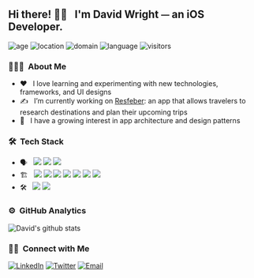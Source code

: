 ## Hi there! 👋🏼 &nbsp; I'm David Wright ⏤ an iOS Developer.

![age](https://img.shields.io/badge/age-31-brightgreen)
![location](https://img.shields.io/badge/location-usa-red)
![domain](https://img.shields.io/badge/domain-iOS_SDK-yellow)
![language](https://img.shields.io/badge/language-swift-fa7443)
![visitors](https://windard-visitor-badge.glitch.me/badge?page_id=windard.github.profile)


<h3> 👨🏻‍💻 &nbsp;About Me </h3>

- ❤️ &nbsp; I love learning and experimenting with new technologies, frameworks, and UI designs
- ✍️ &nbsp; I’m currently working on [Resfeber](https://github.com/Lambda-School-Labs/LabsPT13-Resfeber-A-IOS): an app that allows travelers to research destinations and plan their upcoming trips
- 🌱 &nbsp; I have a growing interest in app architecture and design patterns


<h3> 🛠 &nbsp;Tech Stack</h3>

- 🗣 &nbsp;
  <a href="https://swift.org"><img src="https://img.shields.io/badge/-Swift-333333?style=flat&logo=swift"/></a>
  <a href="https://developer.apple.com/library/archive/documentation/Cocoa/Conceptual/ProgrammingWithObjectiveC/Introduction/Introduction.html"><img src="https://img.shields.io/badge/-Objective--C-333333?style=flat&logo=c++"/></a>
  <a href="https://www.python.org"><img src="https://img.shields.io/badge/-Python-333333?style=flat&logo=python&logoColor=yellow"/></a>
- 🏗 &nbsp;
  <a href="https://developer.apple.com/documentation/uikit"><img src="https://img.shields.io/badge/-UIKit-333333?style=flat"/></a>
  <a href="https://developer.apple.com/documentation/coredata"><img src="https://img.shields.io/badge/-Core_Data-333333?style=flat"/></a>
  <a href="https://developer.apple.com/documentation/coregraphics"><img src="https://img.shields.io/badge/-Core_Graphics-333333?style=flat"/></a>
  <a href="https://developer.apple.com/documentation/mapkit"><img src="https://img.shields.io/badge/-MapKit-333333?style=flat"/></a>
  <a href="https://developer.apple.com/documentation/foundation/urlsession"><img src="https://img.shields.io/badge/-URLSession-333333?style=flat"/></a>
  <a href="https://developer.apple.com/documentation/DISPATCH"><img src="https://img.shields.io/badge/-Grand_Central_Dispatch-333333?style=flat"/></a>
  <a href="https://developer.apple.com/documentation/avfoundation"><img src="https://img.shields.io/badge/-AVFoundation-333333?style=flat"/></a>
- 🛠 &nbsp;
  <a href="https://developer.apple.com/xcode/"><img src="https://img.shields.io/badge/-Xcode-333333?style=flat&logo=xcode"/></a>
  <a href="https://code.visualstudio.com"><img src="https://img.shields.io/badge/-Visual%20Studio%20Code-333333?style=flat&logo=visual-studio-code&logoColor=007ACC"/></a>


<h3> ⚙️ &nbsp;GitHub Analytics </h3>

![David's github stats](https://github-readme-stats.vercel.app/api/?username=DavidWrightOS&show_icons=true&title_color=4d8bf5&icon_color=4d8bf5&text_color=9f9f9f&bg_color=0e1116)

<h3> 🤝🏻 &nbsp;Connect with Me </h3>

<a href="https://www.linkedin.com/in/davidwrightos/"><img alt="LinkedIn" src="https://img.shields.io/badge/LinkedIn-David%20Wright-blue?style=flat-square&logo=linkedin"></a>
<a href="https://twitter.com/DavidWrightOS"><img alt="Twitter" src="https://img.shields.io/badge/Twitter-@DavidWrightOS-blue?style=flat-square&logo=twitter"></a>
<a href="mailto:davidtwright89@gmail.com"><img alt="Email" src="https://img.shields.io/badge/Email-davidtwright89@gmail.com-blue?style=flat-square&logo=gmail"></a>
